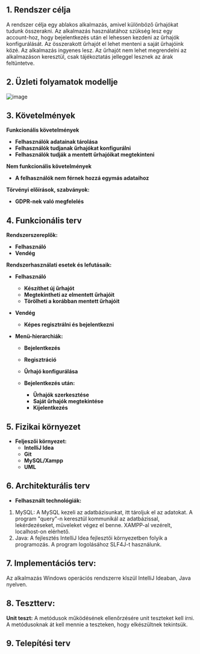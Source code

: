 ## 1. Rendszer célja
A rendszer célja egy ablakos alkalmazás, amivel különböző űrhajókat tudunk összerakni. Az alkalmazás használatához szükség lesz egy account-hoz, hogy bejelentkezés után el lehessen kezdeni az űrhajók konfigurálását. Az összerakott űrhajót el lehet menteni a saját űrhajóink közé. Az alkalmazás ingyenes lesz. Az űrhajót nem lehet megrendelni az alkalmazáson keresztül, csak tájékoztatás jelleggel lesznek az árak feltüntetve.

## 2. Üzleti folyamatok modellje
![image](https://raw.githubusercontent.com/utassydenis/ProgTech_Project/main/docs/%C3%BCzleti%20terv.drawio.png)

## 3. Követelmények

**Funkcionális követelmények**
  - **Felhasználók adatainak tárolása**
  - **Felhasználók tudjanak űrhajókat konfigurálni**
  - **Felhasználók tudják a mentett űrhajóikat megtekinteni**

  **Nem funkcionális követelmények**
  - **A felhasználók nem férnek hozzá egymás adataihoz**

  **Törvényi előírások, szabványok:**
  - **GDPR-nek való megfelelés**

## 4. Funkcionális terv

**Rendszerszereplők:**
  - **Felhasználó**
  - **Vendég**

  **Rendszerhasználati esetek és lefutásaik:**
  - **Felhasználó**
    - **Készíthet új űrhajót**
    - **Megtekintheti az elmentett űrhajóit**
    - **Törölheti a korábban mentett űrhajóit**

  - **Vendég**
    - **Képes regisztrálni és bejelentkezni**

  - **Menü-hierarchiák:**
    - **Bejelentkezés**
    - **Regisztráció**
    - **Űrhajó konfigurálása**

    - **Bejelentkezés után:**
      - **Űrhajók szerkesztése**
      - **Saját űrhajók megtekintése**
      - **Kijelentkezés**

## 5. Fizikai környezet
- **Feljeszői környezet:**
    - **IntelliJ Idea**
    - **Git**
    - **MySQL/Xampp**
    - **UML**


## 6. Architekturális terv
- **Felhasznált technológiák:**
 1. MySQL:
    A MySQL kezeli az adatbázisunkat, itt tároljuk el az adatokat.
    A program "query"-n keresztül kommunikál az adatbázissal, lekérdezéseket, müveleket végez el benne.
    XAMPP-al vezérelt, localhost-on elérhető.
  2. Java:
  A fejlesztés IntelliJ Idea fejlesztői környezetben folyik a programozás.
  A program logolásához SLF4J-t használunk.

## 7. Implementációs terv:
  Az alkalmazás Windows operációs rendszerre klszül IntelliJ Ideaban, Java nyelven.

## 8. Tesztterv:
**Unit teszt:**
A metódusok működésének ellenőrzésére unit teszteket kell írni.
A metódusoknak át kell mennie a teszteken, hogy elkészültnek tekintsük.

## 9. Telepítési terv

